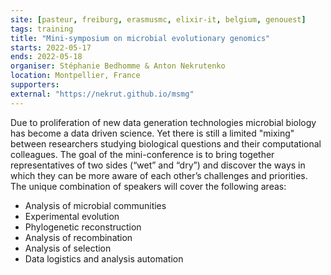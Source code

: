 ```yaml
---
site: [pasteur, freiburg, erasmusmc, elixir-it, belgium, genouest]
tags: training
title: "Mini-symposium on microbial evolutionary genomics"
starts: 2022-05-17
ends: 2022-05-18
organiser: Stéphanie Bedhomme & Anton Nekrutenko
location: Montpellier, France
supporters:
external: "https://nekrut.github.io/msmg"
---
```


Due to proliferation of new data generation technologies microbial biology has become a data driven science. Yet there is still a limited "mixing"
between researchers studying biological questions and their computational colleagues. The goal of the mini-conference is to bring
together representatives of two sides (“wet” and “dry”) and discover the ways in which they can be more aware of each other’s
challenges and priorities. The unique combination of speakers will cover the following areas:

* Analysis of microbial communities
* Experimental evolution
* Phylogenetic reconstruction
* Analysis of recombination
* Analysis of selection
* Data logistics and analysis automation


